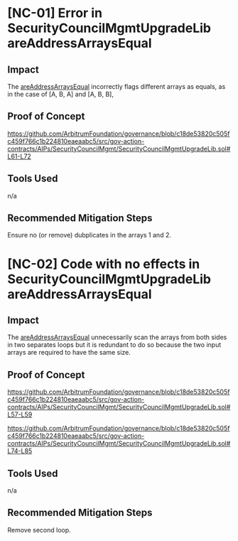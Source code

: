 # [NC-01] Error in SecurityCouncilMgmtUpgradeLib areAddressArraysEqual
## Impact
The [areAddressArraysEqual](https://github.com/ArbitrumFoundation/governance/blob/c18de53820c505fc459f766c1b224810eaeaabc5/src/gov-action-contracts/AIPs/SecurityCouncilMgmt/SecurityCouncilMgmtUpgradeLib.sol#L52-L88) incorrectly flags different arrays as equals, as in the case of [A, B, A] and [A, B, B],

## Proof of Concept
https://github.com/ArbitrumFoundation/governance/blob/c18de53820c505fc459f766c1b224810eaeaabc5/src/gov-action-contracts/AIPs/SecurityCouncilMgmt/SecurityCouncilMgmtUpgradeLib.sol#L61-L72

## Tools Used
n/a

## Recommended Mitigation Steps
Ensure no (or remove) dubplicates in the arrays 1 and 2.

# [NC-02] Code with no effects in SecurityCouncilMgmtUpgradeLib areAddressArraysEqual
## Impact
The [areAddressArraysEqual](https://github.com/ArbitrumFoundation/governance/blob/c18de53820c505fc459f766c1b224810eaeaabc5/src/gov-action-contracts/AIPs/SecurityCouncilMgmt/SecurityCouncilMgmtUpgradeLib.sol#L52-L88) unnecessarily scan the arrays from both sides in two separates loops but it is redundant to do so because the two input arrays are required to have the same size.

## Proof of Concept
https://github.com/ArbitrumFoundation/governance/blob/c18de53820c505fc459f766c1b224810eaeaabc5/src/gov-action-contracts/AIPs/SecurityCouncilMgmt/SecurityCouncilMgmtUpgradeLib.sol#L57-L59

https://github.com/ArbitrumFoundation/governance/blob/c18de53820c505fc459f766c1b224810eaeaabc5/src/gov-action-contracts/AIPs/SecurityCouncilMgmt/SecurityCouncilMgmtUpgradeLib.sol#L74-L85

## Tools Used
n/a

## Recommended Mitigation Steps
Remove second loop.